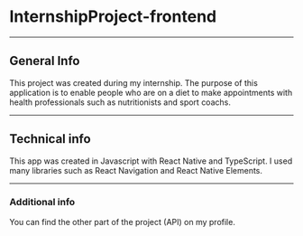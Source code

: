 # InternshipProject-frontend
***
## General Info
This project was created during my internship. The purpose of this application is to enable people who are on a diet to make appointments with health professionals such as nutritionists and sport coachs.
***
## Technical info
This app was created in Javascript with React Native and TypeScript. I used many libraries such as React Navigation and React Native Elements.
***
### Additional info
You can find the other part of the project (API) on my profile.
